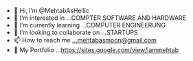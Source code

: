 - 👋 Hi, I’m @MehtabAsHellic
- 👀 I’m interested in ...COMPTER SOFTWARE AND HARDWARE
- 🌱 I’m currently learning ...COMPUTER ENGINEERUNG 
- 💞️ I’m looking to collaborate on ...STARTUPS
- 📫 How to reach me ...mehtabasmoon@gmail.com
- 👀 My Portfolio ...https://sites.google.com/view/iammehtab

<!---
MehtabAsHellic/MehtabAsHellic is a ✨ special ✨ repository because its `README.md` (this file) appears on your GitHub profile.
You can click the Preview link to take a look at your changes.
--->
